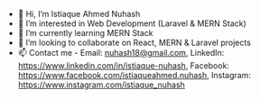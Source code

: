 - 👋 Hi, I’m Istiaque Ahmed Nuhash
- 👀 I’m interested in Web Development (Laravel & MERN Stack)
- 🌱 I’m currently learning MERN Stack
- 💞️ I’m looking to collaborate on React, MERN & Laravel projects
- 📫 Contact me - Email: nuhash18@gmail.com, LinkedIn: https://www.linkedin.com/in/istiaque-nuhash,  Facebook: https://www.facebook.com/istiaqueahmed.nuhash, Instagram: https://www.instagram.com/istiaque_nuhash

<!---
istiaque-nuhash/istiaque-nuhash is a ✨ special ✨ repository because its `README.md` (this file) appears on your GitHub profile.
You can click the Preview link to take a look at your changes.
--->
